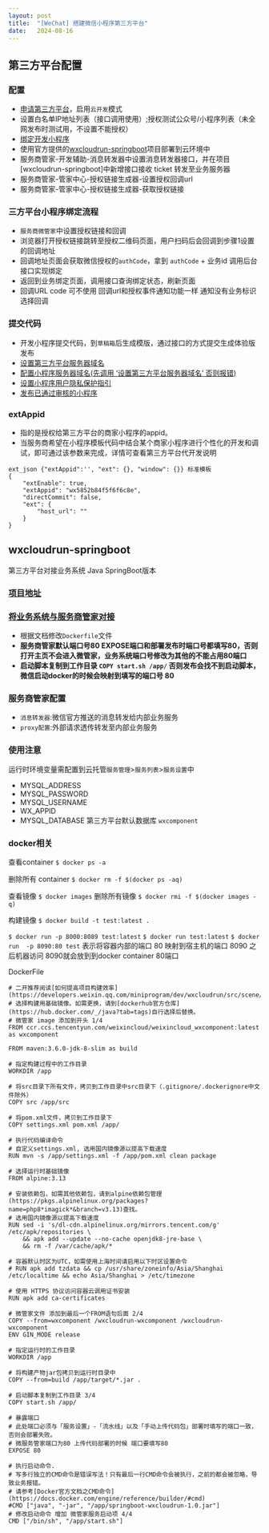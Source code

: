 ```yaml
---
layout:	post
title:	"[WeChat] 搭建微信小程序第三方平台"
date:	2024-08-16
---
```



## 第三方平台配置

### 配置
- [申请第三方平台](https://open.weixin.qq.com/)，启用`云开发`模式
- 设置白名单IP地址列表（接口调用使用）;授权测试公众号/小程序列表（未全网发布时测试用，不设置不能授权）
- [绑定开发小程序](https://developers.weixin.qq.com/doc/oplatform/Third-party_Platforms/2.0/operation/thirdparty/dev.html)
- 使用官方提供的[wxcloudrun-springboot](https://github.com/WeixinCloud/wxcloudrun-springboot)项目部署到云环境中
- 服务商管家-开发辅助-消息转发器中设置消息转发器接口，并在项目[wxcloudrun-springboot]中新增接口接收 ticket 转发至业务服务器
- 服务商管家-管家中心-授权链接生成器-设置授权回调url
- 服务商管家-管家中心-授权链接生成器-获取授权链接


### 三方平台小程序绑定流程
-   `服务商微管家`中设置授权链接和回调
-   浏览器打开授权链接跳转至授权二维码页面，用户扫码后会回调到步骤1设置的回调地址
-   回调地址页面会获取微信授权的`authCode`，拿到 `authCode` + 业务id 调用后台接口实现绑定
-   返回到业务绑定页面，调用接口查询绑定状态，刷新页面
-   回调URL code 可不使用 回调url和授权事件通知功能一样 通知没有业务标识 选择回调


### 提交代码
-   开发小程序提交代码，到`草稿箱`后生成模版，通过接口的方式提交生成体验版发布
-   [设置第三方平台服务器域名](https://developers.weixin.qq.com/doc/oplatform/Third-party_Platforms/2.0/api/ThirdParty/domain/modify_server_domain.html)
-   [配置小程序服务器域名(先调用 ‘设置第三方平台服务器域名’ 否则报错)](https://developers.weixin.qq.com/doc/oplatform/openApi/OpenApiDoc/miniprogram-management/domain-management/modifyServerDomain.html)
-   [设置小程序用户隐私保护指引](https://developers.weixin.qq.com/doc/oplatform/openApi/OpenApiDoc/miniprogram-management/privacy-management/setPrivacySetting.html)
-   [发布已通过审核的小程序](https://developers.weixin.qq.com/doc/oplatform/openApi/OpenApiDoc/miniprogram-management/code-management/release.html)

### extAppid    
- 指的是授权给第三方平台的商家小程序的appid。
- 当服务商希望在小程序模板代码中结合某个商家小程序进行个性化的开发和调试，即可通过该参数来完成，详情可查看第三方平台代开发说明
```
ext_json {"extAppid":'', "ext": {}, "window": {}} 标准模板
{
    "extEnable": true,
    "extAppid": "wx5852b84f5f6f6c8e",
    "directCommit": false,
    "ext": {
        "host_url": ""
    }
}
```



## wxcloudrun-springboot
第三方平台对接业务系统 Java SpringBoot版本

### [项目地址](https://github.com/WeixinCloud/wxcloudrun-springboot)

### [将业务系统与服务商管家对接](https://developers.weixin.qq.com/doc/oplatform/Third-party_Platforms/2.0/product/wxcloudrun_dev.html)
-   根据文档修改`Dockerfile`文件
-   **服务商管家默认端口号80 EXPOSE端口和部署发布时端口号都填写80，否则打开主页不会进入微管家，业务系统端口号修改为其他的不能占用80端口**
-   **启动脚本复制到工作目录 `COPY start.sh /app/` 否则发布会找不到启动脚本，微信启动docker的时候会映射到填写的端口号 80**



### 服务商管家配置
-   `消息转发器`:微信官方推送的消息转发给内部业务服务
-   `proxy配置`:外部请求透传转发至内部业务服务

### 使用注意
运行时环境变量需配置到云托管`服务管理`>`服务列表`>`服务设置`中
- MYSQL_ADDRESS     
- MYSQL_PASSWORD    
- MYSQL_USERNAME   
- WX_APPID         
- MYSQL_DATABASE 第三方平台默认数据库 `wxcomponent`


### docker相关
查看container
`$ docker ps -a `

删除所有 container
`$ docker rm -f $(docker ps -aq) `

查看镜像
`$ docker images`
删除所有镜像
`$ docker rmi -f $(docker images -q)`

构建镜像
`$ docker build -t test:latest . ` 

`$ docker run -p 8000:8089 test:latest`
`$ docker run test:latest`
`$ docker run  -p 8090:80 test`  表示将容器内部的端口 80 映射到宿主机的端口 8090 之后机器访问 8090就会放到到docker container 80端口


DockerFile
```
# 二开推荐阅读[如何提高项目构建效率](https://developers.weixin.qq.com/miniprogram/dev/wxcloudrun/src/scene/build/speed.html)
# 选择构建用基础镜像。如需更换，请到[dockerhub官方仓库](https://hub.docker.com/_/java?tab=tags)自行选择后替换。
# 微管家 image 添加到开头 1/4
FROM ccr.ccs.tencentyun.com/weixincloud/weixincloud_wxcomponent:latest as wxcomponent

FROM maven:3.6.0-jdk-8-slim as build

# 指定构建过程中的工作目录
WORKDIR /app

# 将src目录下所有文件，拷贝到工作目录中src目录下（.gitignore/.dockerignore中文件除外）
COPY src /app/src

# 将pom.xml文件，拷贝到工作目录下
COPY settings.xml pom.xml /app/

# 执行代码编译命令
# 自定义settings.xml, 选用国内镜像源以提高下载速度
RUN mvn -s /app/settings.xml -f /app/pom.xml clean package

# 选择运行时基础镜像
FROM alpine:3.13

# 安装依赖包，如需其他依赖包，请到alpine依赖包管理(https://pkgs.alpinelinux.org/packages?name=php8*imagick*&branch=v3.13)查找。
# 选用国内镜像源以提高下载速度
RUN sed -i 's/dl-cdn.alpinelinux.org/mirrors.tencent.com/g' /etc/apk/repositories \
    && apk add --update --no-cache openjdk8-jre-base \
    && rm -f /var/cache/apk/*

# 容器默认时区为UTC，如需使用上海时间请启用以下时区设置命令
# RUN apk add tzdata && cp /usr/share/zoneinfo/Asia/Shanghai /etc/localtime && echo Asia/Shanghai > /etc/timezone

# 使用 HTTPS 协议访问容器云调用证书安装
RUN apk add ca-certificates

# 微管家文件 添加到最后一个FROM语句后面 2/4
COPY --from=wxcomponent /wxcloudrun-wxcomponent /wxcloudrun-wxcomponent
ENV GIN_MODE release

# 指定运行时的工作目录
WORKDIR /app

# 将构建产物jar包拷贝到运行时目录中
COPY --from=build /app/target/*.jar .

# 启动脚本复制到工作目录 3/4
COPY start.sh /app/

# 暴露端口
# 此处端口必须与「服务设置」-「流水线」以及「手动上传代码包」部署时填写的端口一致，否则会部署失败。
# 微服务管家端口为80 上传代码部署的时候 端口要填写80
EXPOSE 80

# 执行启动命令.
# 写多行独立的CMD命令是错误写法！只有最后一行CMD命令会被执行，之前的都会被忽略，导致业务报错。
# 请参考[Docker官方文档之CMD命令](https://docs.docker.com/engine/reference/builder/#cmd)
#CMD ["java", "-jar", "/app/springboot-wxcloudrun-1.0.jar"]
# 修改启动命令 增加 微管家服务启动项 4/4
CMD ["/bin/sh", "/app/start.sh"]
```





	

